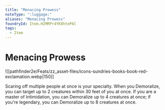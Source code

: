 ```yaml
---
title: "Menacing Prowess"
noteType: ":luggage:"
aliases: "Menacing Prowess"
foundryId: Item.H2MRPr4YK8htePAl
tags:
  - Item
---
```


# Menacing Prowess
![[pathfinder2e/Feats/zz_asset-files/icons-sundries-books-book-red-exclamation.webp|150]]

Scaring off multiple people at once is your specialty. When you Demoralize, you can target up to 2 creatures within 30 feet of you at once. If you are a master of Intimidation, you can Demoralize up to 4 creatures at once; if you're legendary, you can Demoralize up to 8 creatures at once.
